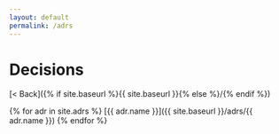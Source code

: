 ```yaml
---
layout: default
permalink: /adrs
---
```


# Decisions

[< Back]({% if site.baseurl %}{{ site.baseurl }}{% else %}/{% endif %})

{% for adr in site.adrs %}
  [{{ adr.name }}]({{ site.baseurl }}/adrs/{{ adr.name }})
{% endfor %}
